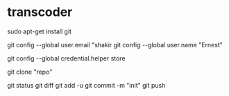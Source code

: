 # transcoder
sudo apt-get install git

git config --global user.email "shakir
git config --global user.name "Ernest"

git config --global credential.helper store

git clone "repo"

git status
git diff
git add -u
git commit -m "init"
git push

